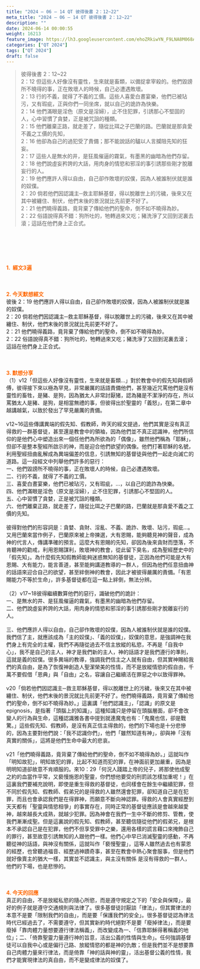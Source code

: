 ```yaml
---
title: "2024 – 06 – 14 QT 彼得後書 2：12~22"
meta_title: "2024 – 06 – 14 QT 彼得後書 2：12~22"
description: ""
date: 2024-06-14 00:00:55
weight: 16213
feature_image: https://lh3.googleusercontent.com/ehoZRkiwYN_F9LNA8M068AYxt73EavCZno-PD1cJRuf5BbSkQVUWr3gNEbt5kSs28Pb_Elg17kSrtf9ybWvojWoMV6I4tPM3vGRGDq6GkKkPdL2Gut4QAIw4-uykKUAtNiKgQKntvsU=w800
categories: ["QT 2024"]
tags: ["QT 2024"]
draft: false
---
```


<blockquote>彼得後書 2：12~22<br />
2：12 但這些人好像沒有靈性，生來就是畜類，以備捉拿宰殺的。他們毀謗所不曉得的事，正在敗壞人的時候，自己必遭遇敗壞。<br />
2：13 行的不義，就得了不義的工價。這些人喜愛白晝宴樂，他們已被玷污，又有瑕疵，正與你們一同坐席，就以自己的詭詐為快樂。<br />
2：14 他們滿眼是淫色（原文是淫婦），止不住犯罪，引誘那心不堅固的人，心中習慣了貪婪，正是被咒詛的種類。<br />
2：15 他們離棄正路，就走差了，隨從比珥之子巴蘭的路。巴蘭就是那貪愛不義之工價的先知，<br />
2：16 他卻為自己的過犯受了責備；那不能說話的驢以人言攔阻先知的狂妄。<br />
2：17 這些人是無水的井，是狂風催逼的霧氣，有墨黑的幽暗為他們存留。<br />
2：18 他們說虛妄矜誇的大話，用肉身的情慾和邪淫的事引誘那些剛才脫離妄行的人。<br />
2：19 他們應許人得以自由，自己卻作敗壞的奴僕，因為人被誰制伏就是誰的奴僕。<br />
2：20 倘若他們因認識主─救主耶穌基督，得以脫離世上的污穢，後來又在其中被纏住、制伏，他們末後的景況就比先前更不好了。<br />
2：21 他們曉得義路，竟背棄了傳給他們的聖命，倒不如不曉得為妙。<br />
2：22 俗語說得真不錯：狗所吐的，牠轉過來又吃；豬洗淨了又回到泥裏去滾；這話在他們身上正合式。</blockquote><br />
&nbsp;<br />
<br />
&nbsp;<br />
<br />
<span style="color: #ff6600;"><strong>1.  經文3遍</strong></span><br />
<br />
&nbsp;<br />
<br />
<span style="color: #ff6600;"><strong>2. 今天默想經文<br />
</strong></span>彼後 2：19 他們應許人得以自由，自己卻作敗壞的奴僕，因為人被誰制伏就是誰的奴僕。<br />
2：20 倘若他們因認識主─救主耶穌基督，得以脫離世上的污穢，後來又在其中被纏住、制伏，他們末後的景況就比先前更不好了。<br />
2：21 他們曉得義路，竟背棄了傳給他們的聖命，倒不如不曉得為妙。<br />
2：22 俗語說得真不錯：狗所吐的，牠轉過來又吃；豬洗淨了又回到泥裏去滾；這話在他們身上正合式。<br />
<br />
&nbsp;<br />
<br />
<strong><span style="color: #ff6600;">3. 默想分享<br />
</span></strong>（1）v12「但這些人好像沒有靈性，生來就是畜類…」對於教會中的假先知與假師傅，彼得接下來以極為罕見，非常嚴厲的話語責備他們，甚至幾近咒罵他們是沒有靈性的畜牲，是豬、是狗，因為猶太人非常討厭猪，認為豬是不潔淨的存在，所以罵猶太人是豬、是狗，是相當無禮的事，但彼得出於聖靈的「義怒」，在第二章中越講越氣，以致於發出了罕見嚴厲的責備。<br />
<br />
v12~16這些傳講異端的假先知、假教師，昨天的經文提過，他們其實是沒有真正得救的一群基督徒，甚至還是教會中的領袖，因為他們並不真正認識神，他們所信仰的是他們心中塑造出來一個任他們為所欲為的「偶像」，雖然他們稱為「耶穌」，但卻不是整本聖經所啟示的神，而是迎合他們欲望的偶像。他們打著耶穌的名號，利用聖經扭曲亂解成為異端偏差的信息，引誘無知的基督徒與他們一起走向滅亡的道路。這一段經文中列舉他們許多的惡行：<br />
一、他們毀謗所不曉得的事，正在敗壞人的時候，自己必遭遇敗壞。<br />
二、行的不義，就得了不義的工價。<br />
三、喜愛白晝宴樂，他們已被玷污，又有瑕疵，…，以自己的詭詐為快樂。<br />
四、他們滿眼是淫色（原文是淫婦），止不住犯罪，引誘那心不堅固的人。<br />
五、心中習慣了貪婪，正是被咒詛的種類。<br />
六、他們離棄正路，就走差了，隨從比珥之子巴蘭的路，巴蘭就是那貪愛不義之工價的先知。<br />
<br />
彼得對他們的形容詞是：貪婪、貪財、淫亂、不義、詭詐、敗壞、玷污，瑕疵…。又用巴蘭來當作例子，巴蘭原來被上帝揀選，大有恩賜，能夠聽見神的聲音，成為神的代言人，傳講準確的預言。這麼大有恩賜的先知，卻因為後來貪財而墮落，不肯聽神的勸戒，利用恩賜謀利，敗壞神的教會，從此留下臭名，成為聖經歷史中的「假先知」。為什麼假先知假教師能夠迷惑無知的基督徒，正因為他們可能是大有恩賜、大有能力，能言善道，甚至能夠講道教導的一群人，但因為他們任意扭曲神的話語來迎合自己的欲望，甚至絆倒神的教會，因此才被彼得嚴厲的責備。「有恩賜能力不等於生命」，許多基督徒都在這一點上絆倒，無法分辨。<br />
<br />
（2）v17~18彼得繼續數算他們的惡行，識破他們的詭計：<br />
一、是無水的井、是狂風催逼的霧氣，有墨黑的幽暗為他們存留。<br />
二、他們說虛妄矜誇的大話，用肉身的情慾和邪淫的事引誘那些剛才脫離妄行的人。<br />
<br />
三、他們應許人得以自由，自己卻作敗壞的奴僕，因為人被誰制伏就是誰的奴僕。<br />
我們信了主，就應該成為「主的奴僕」、「義的奴僕」，奴僕的意思，是強調神在我們身上有完全的主權，我們不再隨從過去不信主放縱的私慾，不再是「自我中心」，我不是自己的主人，神才是我們新的主人，神的話語才是我們遵行的準則，這就是義的奴僕。很多異端的教導，強調我們信主之人就有自由，但其實神賜給我們的真自由，是為了恢復神創造人聖潔榮美的性情，而不是放縱情慾的假自由，千萬不要假借「恩典」與「自由」之名，容讓自己繼續活在罪惡之中以致得罪神。<br />
<br />
v20「倘若他們因認識主─救主耶穌基督，得以脫離世上的污穢，後來又在其中被纏住、制伏，他們末後的景況就比先前更不好了。他們曉得義路，竟背棄了傳給他們的聖命，倒不如不曉得為妙。」這裏講「他們認識主」，「認識」的原文是epignosis，是指著「頭腦上的知識」，這種知識只是停留在頭腦層面，卻不會改變人的行為與生命，這種認識雅各書中提到就連魔鬼也有：「鬼魔也信，卻是戰驚。」這些假先知、假教師，是沒有真正信主得救的，他們的下場也是十分悲慘的，因為主要對他們說：「我不認識你們」，他們「雖然知道有神」，卻與神「沒有真實的關係」，這將是他們生命中最大的悲哀。<br />
<br />
v21「他們曉得義路，竟背棄了傳給他們的聖命，倒不如不曉得為妙。」這就叫作「明知故犯」，明知故犯的罪，比起不知道而犯的罪，在神面前更加嚴重，因為是明明知道卻故意不肯順服的。來10：29「何況人踐踏上帝的兒子，將那使他成聖之約的血當作平常，又褻慢施恩的聖靈，你們想他要受的刑罰該怎樣加重呢！」在這裏我們要補充說明，即使是重生得救的基督徒，也同樣會在餘生中繼續犯罪，但不同於假先知、假教師、假弟兄的是得救的人雖然還會犯罪，卻知道自己是在犯罪，而且也會承認我們是在得罪神，而願意不斷向神認罪。得救的人會真實經歷到天天都有「聖靈與情慾相爭」的事實存在，同時正常的基督徒應該是會越來越愛神，越來越長大成熟，就越少犯罪。因為神會在我們一生中不斷的修剪、管教，使我們漸漸成聖。但是這裏說的假先知、假教師，甚至聽信隨從他們的假弟兄，是根本不承認自己是在犯罪，他們不但享受罪中之樂，還用各樣的謊言藉口來掩飾自己的罪行，甚至故意引誘無知的人跟他們一樣。他們心中早已消滅聖靈的感動，不再聽從神的話語，與神沒有關係，這就叫作「褻慢聖靈」，這等人雖然過去也有蒙恩的經歷，也曾聽過福音、經歷過神蹟奇事，甚至在教會中熱心聚會服事，但是他們就好像賣主的猶大一樣，其實並不認識主，與主沒有關係 是沒有得救的一群人，他們的下場，也是悲慘的。<br />
<br />
&nbsp;<br />
<br />
<strong style="font-size: inherit;"><span style="color: #ff6600;">4. 今天的回應<br />
</span></strong>真正的自由，不是放縱私慾的隨心所慾，而是遵守規定之下的「安全與保障」，最好的例子就是遵守交通規則與法律了。很多基督徒討厭談「律法」，但其實律法的本意不是要「限制我們的自由」，而是要「保護我們的安全」。很多基督徒認為律法時代已經過去了，不需要遵守，但其實新約時代絕對不是要「廢掉律法」，而是要廢掉「靠肉體力量想要遵行律法稱義」，而改變成為一、「信靠耶穌得著稱義的地位」；二、「倚靠聖靈力量遵行神的旨意，活出公義的性情與生命」。任何強調基督徒可以自我中心或是偏行己路、放縱情慾的都是神的仇敵；但是我們並不是想要靠自己肉體力量來行律法，而是倚靠「神的話與神的靈」，活出基督公義的性情，我們才能實現律法的真自由，而不是變成律法的奴僕了。<br />
<br />
&nbsp;<br />
<br />
&nbsp;<br />
<br />
&nbsp;<br />
<br />
<audio style="display: none;" controls="controls"></audio><br />
<br />
<audio style="display: none;" controls="controls"></audio><br />
<br />
<audio style="display: none;" controls="controls"></audio><br />
<br />
<audio style="display: none;" controls="controls"></audio><br />
<br />
<audio style="display: none;" controls="controls"></audio>
        